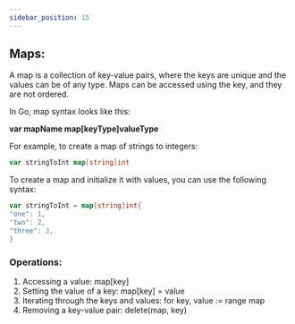 ```yaml
---
sidebar_position: 15
--- 
```


## Maps: 
A map is a collection of key-value pairs, where the keys are unique and the values can 
be of any type. Maps can be accessed using the key, and they are not ordered.

In Go, map syntax looks like this:

**var mapName map[keyType]valueType**

For example, to create a map of strings to integers:
```go
var stringToInt map[string]int
```
To create a map and initialize it with values, you can use the following syntax:
```go
var stringToInt = map[string]int{
"one": 1,
"two": 2,
"three": 3,
}
```
### Operations:

1. Accessing a value: map[key]
2. Setting the value of a key: map[key] = value
3. Iterating through the keys and values: for key, value := range map
4. Removing a key-value pair: delete(map, key)

